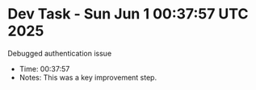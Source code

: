 # Dev Task - Sun Jun  1 00:37:57 UTC 2025
Debugged authentication issue
- Time: 00:37:57
- Notes: This was a key improvement step.
